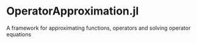 # OperatorApproximation.jl
A framework for approximating functions, operators and solving operator equations
